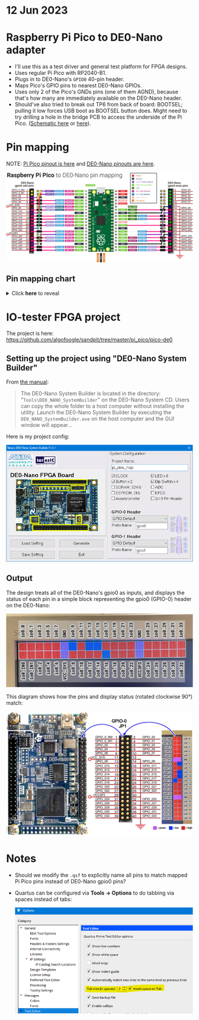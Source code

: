 # 12 Jun 2023

# Raspberry Pi Pico to DE0-Nano adapter

*   I'll use this as a test driver and general test platform for FPGA designs.
*   Uses regular Pi Pico with RP2040-B1.
*   Plugs in to DE0-Nano's `GPIO0` 40-pin header.
*   Maps Pico's GPIO pins to nearest DE0-Nano GPIOs.
*   Uses only 2 of the Pico's GNDs pins (one of them AGND), because that's how many are immediately available on the DE0-Nano header.
*   Should've also tried to break out TP6 from back of board: BOOTSEL; pulling it low forces USB boot as BOOTSEL button does. Might need
    to try drilling a hole in the bridge PCB to access the underside of the Pi Pico.
    ([Schematic here](https://datasheets.raspberrypi.com/pico/pico-datasheet.pdf#page=25&zoom=100,153,108) or [here](https://www.circuitstate.com/tutorials/getting-started-with-raspberry-pi-pico-rp2040-microcontroller-board-pinout-schematic-and-programming-tutorial/#!fancybox/9b5773b1/Raspberry-Pi-RP2040-Microcontroller-Pico-Board-Schematic-1.png)).

# Pin mapping

NOTE: [Pi Pico pinout is here](https://datasheets.raspberrypi.com/pico/Pico-R3-A4-Pinout.pdf) and [DE0-Nano pinouts are here](https://www.ti.com/lit/ug/tidu737/tidu737.pdf#page=18).

![Pi Pico to DE0-Nano gpio0 pin mapping](./i/0094-Pico-to-DE0-Nano-mapping-V2.png)

## Pin mapping chart

<details>
<summary>Click <strong>here</strong> to reveal</summary>


| Pico pin | Pico f'n   | DE0 f'n   | DE0 pin   |
|----------|------------|-----------|-----------|
| 1        | `GP0`      | `io0.2`   | 5         |
| 2        | `GP1`      | `io0.10`  | 15        |
| 3        | ***`GND`***| *NC*      | -         |
| 4        | `GP2`      | `io0.4`   | 7         |
| 5        | `GP3`      | `io0.6`   | 9         |
| 6        | `GP4`      | `io0.20`  | 25        |
| 7        | `GP5`      | `io0.8`   | 13        |
| 8        | ***`GND`***| *NC*      | -         |
| 9        | `GP6`      | `io0.12`  | 17        |
| 10       | `GP7`      | `io0.14`  | 19        |
| 11       | `GP8`      | `io0.16`  | 21        |
| 12       | `GP9`      | `io0.18`  | 23        |
| 13       | ***`GND`***| *NC*      | -         |
| 14       | `GP10`     | `io0.22`  | 27        |
| 15       | `GP11`     | `io0.28`  | 35        |
| 16       | `GP12`     | `io0.24`  | 31        |
| 17       | `GP13`     | `io0.26`  | 33        |
| 18       | ***`GND`***| *NC*      | -         |
| 19       | `GP14`     | `io0.30`  | 37        |
| 20       | `GP15`     | `io0.32`  | 39        |
| 21       | `GP16`     | `io0.33`  | 40        |
| 22       | `GP17`     | `io0.31`  | 38        |
| 23       | ***`GND`***|***`GND`***| 30        |
| 24       | `GP18`     | `io0.27`  | 34        |
| 25       | `GP19`     | `io0.25`  | 32        |
| 26       | `GP20`     | `io0.11`  | 16        |
| 27       | `GP21`     | `io0.23`  | 28        |
| 28       | ***`GND`***| *NC*      | -         |
| 29       | `GP22`     | `io0.19`  | 24        |
| 30       | `RUN`      | *NC*      | -         |
| 31       | `GP26`     | `io0.15`  | 20        |
| 32       | `GP27`     | `io0.13`  | 18        |
| 33      | ***`AGND`***|***`GND`***| 12        |
| 34       | `GP28`     | `io0.9`   | 14        |
| 35       | `ADC_VREF` | *NC*      | -         |
| 36       | `3V3(out)` | *NC*      | -         |
| 37       | `3V3_EN`   | *NC*      | -         |
| 38       | ***`GND`***| *NC*      | -         |
| 39       | `VSYS`     | *NC*      | -         |
| 40       | `VBUS`     | *NC*      | -         |


### Unused DE0-Nano gpio0 pins:

| DE0 f'n       | DE0 pin   |
|---------------|-----------|
| `io0_in.0`    | 1         |
| `io0_in.1`    | 3         |
| `VCC_SYS`     | 11        |
| `VCC3P3`      | 29        |
| `io0.0`       | 2         |
| `io0.1`       | 4         |
| `io0.3`       | 6         |
| `io0.5`       | 8         |
| `io0.7`       | 10        |
| `io0.17`      | 22        |
| `io0.21`      | 26        |
| `io0.29`      | 36        |

</details>


# IO-tester FPGA project

The project is here: https://github.com/algofoogle/sandpit/tree/master/pi_pico/pico-de0

## Setting up the project using "DE0-Nano System Builder"

From [the manual](https://www.ti.com/lit/ug/tidu737/tidu737.pdf#page=36):

> The DE0-Nano System Builder is located in the directory: "`Tools\DE0_NANO_SystemBuilder`" on
> the DE0-Nano System CD. Users can copy the whole folder to a host computer without installing
> the utility. Launch the DE0-Nano System Builder by executing the `DE0_NANO_SystemBuilder.exe`
> on the host computer and the GUI window will appear...

Here is my project config:

![DE0-Nano System Builder config for Pi Pico pin mapping project](./i/0094-DE0-Nano-System-Builder.png)

## Output

The design treats all of the DE0-Nano's gpio0 as inputs, and displays the status of each pin
in a simple block representing the gpio0 (GPIO-0) header on the DE0-Nano:

![VGA display showing GPIO-0 status](./i/0094-io-vga.jpg)

This diagram shows how the pins and display status (rotated clockwise 90&deg;) match:

![VGA display compared with DE0-Nano board](./i/0094-io-vga2.jpg)



# Notes

*   Should we modify the `.qsf` to explicitly name all pins to match mapped Pi Pico pins instead of DE0-Nano gpio0 pins?
*   Quartus can be configured via **Tools &rarr; Options** to do tabbing via spaces instead of tabs:

    ![Quartus text editor tabs settings](./i/0094-quartus-tabs.png)
